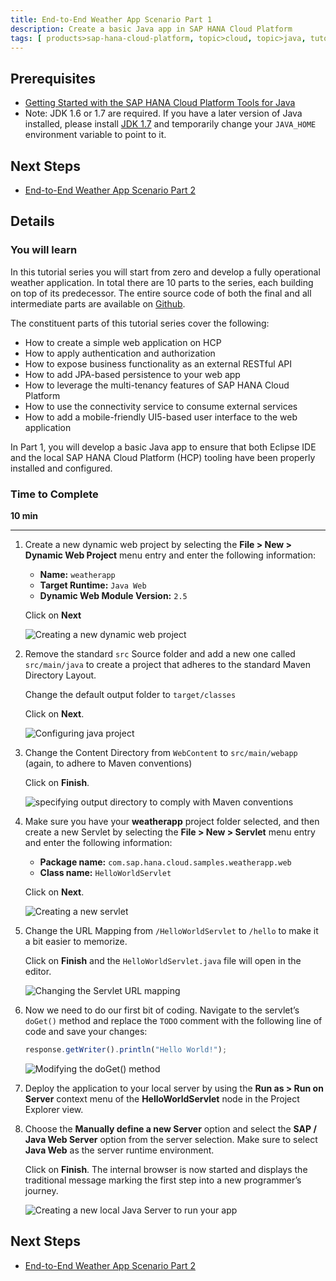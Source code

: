 ```yaml
---
title: End-to-End Weather App Scenario Part 1
description: Create a basic Java app in SAP HANA Cloud Platform
tags: [ products>sap-hana-cloud-platform, topic>cloud, topic>java, tutorial>intermediate]
---
```


## Prerequisites  
 - [Getting Started with the SAP HANA Cloud Platform Tools for Java](https://hcp.sap.com/developers/TutorialCatalog/jav100_01_java_setup_eclipse.html)
 - Note: JDK 1.6 or 1.7 are required. If you have a later version of Java installed, please install [JDK 1.7](http://www.oracle.com/technetwork/pt/java/javase/downloads/jdk7-downloads-1880260.html) and temporarily change your `JAVA_HOME` environment variable to point to it.

## Next Steps
 - [End-to-End Weather App Scenario Part 2](http://go.sap.com/developer/tutorials/hcp-java-weatherapp-part2.html)

## Details
### You will learn  
In this tutorial series you will start from zero and develop a fully operational weather application. In total there are 10 parts to the series, each building on top of its predecessor. The entire source code of both the final and all intermediate parts are available on [Github](https://github.com/SAP/cloud-weatherapp).


The constituent parts of this tutorial series cover the following:

 - How to create a simple web application on HCP
 - How to apply authentication and authorization
 - How to expose business functionality as an external RESTful API
 - How to add JPA-based persistence to your web app
 - How to leverage the multi-tenancy features of SAP HANA Cloud Platform
 - How to use the connectivity service to consume external services
 - How to add a mobile-friendly UI5-based user interface to the web application

In Part 1, you will develop a basic Java app to ensure that both Eclipse IDE and the local SAP HANA Cloud Platform (HCP) tooling have been properly installed and configured.

### Time to Complete
**10 min**

---

1. Create a new dynamic web project by selecting the **File > New > Dynamic Web Project** menu entry and enter the following information:

    - **Name:** `weatherapp`
    - **Target Runtime:** `Java Web`
    - **Dynamic Web Module Version:** `2.5`

    Click on **Next**

    ![Creating a new dynamic web project](https://raw.githubusercontent.com/SAPDocuments/Tutorials/master/tutorials/hcp-java-weatherapp-part1/e2e_01-1.png)

2. Remove the standard `src` Source folder and add a new one called `src/main/java` to create a project that adheres to the standard Maven Directory Layout.

    Change the default output folder to `target/classes`

    Click on **Next**.

    ![Configuring java project](https://raw.githubusercontent.com/SAPDocuments/Tutorials/master/tutorials/hcp-java-weatherapp-part1/e2e_01-2.png)

3. Change the Content Directory from `WebContent` to `src/main/webapp` (again, to adhere to Maven conventions)

    Click on **Finish**.

    ![specifying output directory to comply with Maven conventions](https://raw.githubusercontent.com/SAPDocuments/Tutorials/master/tutorials/hcp-java-weatherapp-part1/e2e_01-3.png)

4. Make sure you have your **weatherapp** project folder selected, and then create a new Servlet by selecting the **File > New > Servlet** menu entry and enter the following information:

    - **Package name:** `com.sap.hana.cloud.samples.weatherapp.web`
    - **Class name:** `HelloWorldServlet`

    Click on **Next**.

    ![Creating a new servlet](https://raw.githubusercontent.com/SAPDocuments/Tutorials/master/tutorials/hcp-java-weatherapp-part1/e2e_01-4.png)

5. Change the URL Mapping from `/HelloWorldServlet` to `/hello` to make it a bit easier to memorize.

    Click on **Finish** and the `HelloWorldServlet.java` file will open in the editor.

    ![Changing the Servlet URL mapping](https://raw.githubusercontent.com/SAPDocuments/Tutorials/master/tutorials/hcp-java-weatherapp-part1/e2e_01-5.png)

6. Now we need to do our first bit of coding. Navigate to the servlet’s `doGet()` method and replace the `TODO` comment with the following line of code and save your changes:

    ```javascript
    response.getWriter().println("Hello World!");
    ```

    ![Modifying the doGet() method](https://raw.githubusercontent.com/SAPDocuments/Tutorials/master/tutorials/hcp-java-weatherapp-part1/e2e_01-6.png)

7. Deploy the application to your local server by using the **Run as > Run on Server** context menu of the **HelloWorldServlet** node in the Project Explorer view.

8. Choose the **Manually define a new Server** option and select the **SAP / Java Web Server** option from the server selection. Make sure to select **Java Web** as the server runtime environment.

    Click on **Finish**. The internal browser is now started and displays the traditional message marking the first step into a new programmer’s journey.

    ![Creating a new local Java Server to run your app](https://raw.githubusercontent.com/SAPDocuments/Tutorials/master/tutorials/hcp-java-weatherapp-part1/e2e_01-8.png)


## Next Steps
 - [End-to-End Weather App Scenario Part 2](http://go.sap.com/developer/tutorials/hcp-java-weatherapp-part2.html)
